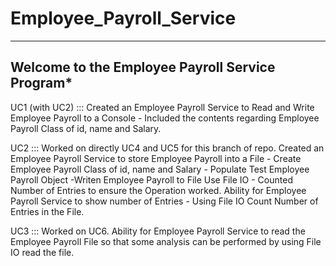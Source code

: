 # Employee_Payroll_Service
-----------------------------------------------------------
**Welcome to the Employee Payroll Service Program***
---------------------------------------------------

UC1 (with UC2) ::: Created an Employee Payroll Service to Read and Write Employee Payroll to a Console - Included the contents regarding Employee Payroll Class of id, name and Salary.

UC2 :::  Worked on directly UC4 and UC5 for this branch of repo. Created an Employee Payroll Service to store Employee Payroll into a File - Create Employee Payroll Class of id, name and Salary - Populate Test Employee Payroll Object -Writen Employee Payroll to File Use File IO - Counted Number of Entries to ensure the Operation worked. Ability for Employee Payroll Service to show number of Entries - Using File IO Count Number of Entries in the File.

UC3 ::: Worked on UC6. Ability for Employee Payroll Service to read the Employee Payroll File so that some analysis can be performed by using File IO read the file.
